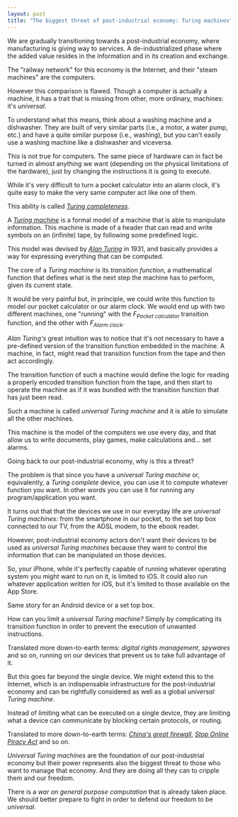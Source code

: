 ```yaml
---
layout: post
title: "The biggest threat of post-industrial economy: Turing machines"
---
```


We are gradually transitioning towards a post-industrial economy, where manufacturing is giving way to services. A de-industrialized phase where the added value resides in the information and in its creation and exchange.

The "railway network" for this economy is the Internet, and their "steam machines" are the computers.

However this comparison is flawed. Though a computer is actually a machine, it has a trait that is missing from other, more ordinary, machines: it's *universal*.

To understand what this means, think about a washing machine and a dishwasher. They are built of very similar parts (i.e., a motor, a water pump, etc.) and have a quite similar purpose (i.e., washing), but you can't easily use a washing machine like a dishwasher and viceversa. 

This is not true for computers. The same piece of hardware can in fact be turned in almost anything we want (depending on the physical limitations of the hardware), just by changing the instructions it is going to execute.

While it's very difficult to turn a pocket calculator into an alarm clock, it's quite easy to make the very same computer act like one of them.

This ability is called *[Turing completeness](http://en.wikipedia.org/wiki/Turing_completeness)*. 

A *[Turing machine](http://en.wikipedia.org/wiki/Turing_machine)* is a formal model of a machine that is able to manipulate information. This machine is made of a header that can read and write symbols on an (infinite) tape, by following some predefined logic.

This model was devised by *[Alan Turing](http://en.wikipedia.org/wiki/Alan_Turing)* in 1931, and basically provides a way for expressing everything that can be computed.

The core of a *Turing machine* is its *transition function*, a mathematical function that defines what is the next step the machine has to perform, given its current state.

It would be very painful but, in principle, we could write this function to model our pocket calculator or our alarm clock. We would end up with two different machines, one "running" with the *F<sub>Pocket calculator</sub>* transition function, and the other with *F<sub>Alarm clock</sub>*.

*Alan Turing's* great intuition was to notice that it's not necessary to have a pre-defined version of the transition function embedded in the machine. A machine, in fact, might read that transition function from the tape and then act accordingly.

The transition function of such a machine would define the logic for reading a properly encoded transition function from the tape, and then start to operate the machine as if it was bundled with the transition function that has just been read.

Such a machine is called *universal Turing machine* and it is able to simulate all the other machines. 

This machine is the model of the computers we use every day, and that allow us to write documents, play games, make calculations and... set alarms.

Going back to our post-industrial economy, why is this a threat?

The problem is that since you have a *universal Turing machine* or, equivalently, a *Turing complete* device, you can use it to compute whatever function you want. In other words you can use it for running any program/application you want.

It turns out that that the devices we use in our everyday life are *universal Turing machines:* from the smartphone in our pocket, to the set top box connected to our TV, from the ADSL modem, to the ebook reader. 

However, post-industrial economy actors don't want their devices to be used as *universal Turing machines* because they want to control the information that can be manipulated on those devices.

So, your iPhone, while it's perfectly capable of running whatever operating system you might want to run on it, is limited to iOS. It could also run whatever application written for iOS, but it's limited to those available on the App Store.

Same story for an Android device or a set top box.

How can you limit a *universal Turing machine?* Simply by complicating its transition function in order to prevent the execution of unwanted instructions.

Translated more down-to-earth terms: *digital rights management*, *spywares* and so on, running on our devices that prevent us to take full advantage of it.

But this goes far beyond the single device. We might extend this to the Internet, which is an indispensable infrastructure for the post-industrial economy and can be rightfully considered as well as a global *universal Turing machine*.

Instead of limiting what can be executed on a single device, they are limiting what a device can communicate by blocking certain protocols, or routing.

Translated to more down-to-earth terms: *[China's great firewall](http://it.wikipedia.org/wiki/Great_Firewall)*, *[Stop Online Piracy Act](http://en.wikipedia.org/wiki/Stop_Online_Piracy_Act)* and so on.

*Universal Turing machines* are the foundation of our post-industrial economy but their power represents also the biggest threat to those who want to manage that economy. And they are doing all they can to cripple them and our freedom.

There is a *war on general purpose computation* that is already taken place. We should better prepare to fight in order to defend our freedom to be *universal*.

<object width="560" height="315">
<param name="movie" value="http://www.youtube.com/v/HUEvRyemKSg?version=3&amp;hl=en_US"></param>
<param name="allowFullScreen" value="true"></param>
<param name="allowscriptaccess" value="always"></param>
<embed src="http://www.youtube.com/v/HUEvRyemKSg?version=3&amp;hl=en_US" type="application/x-shockwave-flash" width="560" height="315" allowscriptaccess="always" allowfullscreen="true"></embed>
</object>

